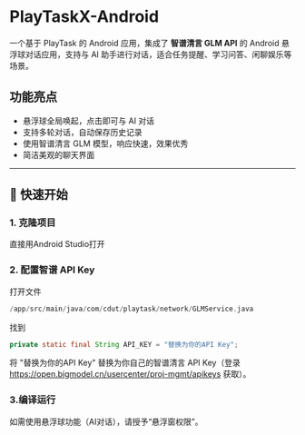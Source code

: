 # PlayTaskX-Android
一个基于 PlayTask 的 Android 应用，集成了 **智谱清言 GLM API** 的 Android 悬浮球对话应用，支持与 AI 助手进行对话，适合任务提醒、学习问答、闲聊娱乐等场景。
## 功能亮点

- 悬浮球全局唤起，点击即可与 AI 对话
- 支持多轮对话，自动保存历史记录
- 使用智谱清言 GLM 模型，响应快速，效果优秀
- 简洁美观的聊天界面

---
## 🚀 快速开始

### 1. 克隆项目
直接用Android Studio打开
### 2. 配置智谱 API Key
打开文件
```swift
/app/src/main/java/com/cdut/playtask/network/GLMService.java
```
找到
```Java
private static final String API_KEY = "替换为你的API Key";
```
将 "替换为你的API Key" 替换为你自己的智谱清言 API Key（登录 https://open.bigmodel.cn/usercenter/proj-mgmt/apikeys 获取）。
### 3.编译运行
如需使用悬浮球功能（AI对话），请授予“悬浮窗权限”。